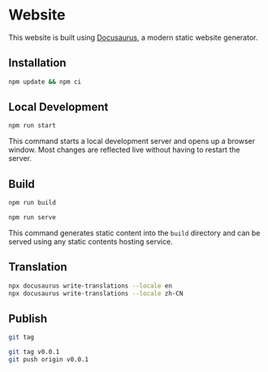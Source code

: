 # Website

This website is built using [Docusaurus](https://docusaurus.io/), a modern static website generator.

## Installation

```bash
npm update && npm ci
```

## Local Development

```bash
npm run start
```

This command starts a local development server and opens up a browser window. Most changes are reflected live without having to restart the server.

## Build

```bash
npm run build

npm run serve
```

This command generates static content into the `build` directory and can be served using any static contents hosting service.

## Translation

```bash
npx docusaurus write-translations --locale en
npx docusaurus write-translations --locale zh-CN
```

## Publish

```bash
git tag

git tag v0.0.1
git push origin v0.0.1
```
